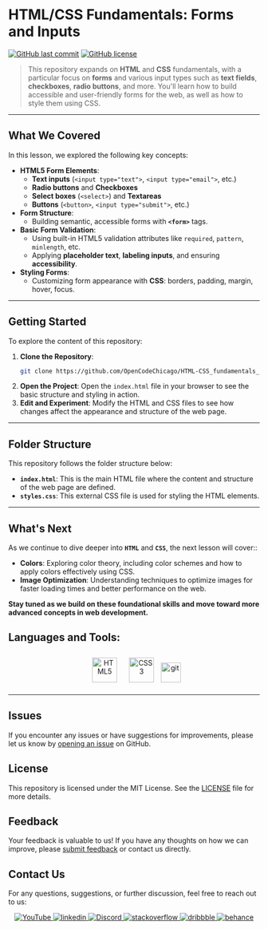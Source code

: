 # HTML/CSS Fundamentals: Forms and Inputs

[![GitHub last commit](https://img.shields.io/github/last-commit/OpenCodeChicago/HTML-CSS_fundamentals_part2)](https://github.com/OpenCodeChicago/HTML-CSS_fundamentals_part2/commits/main)
[![GitHub license](https://img.shields.io/github/license/OpenCodeChicago/HTML-CSS_fundamentals_part2)](https://github.com/OpenCodeChicago/HTML-CSS_fundamentals_part2/blob/main/LICENSE)

> This repository expands on **HTML** and **CSS** fundamentals, with a particular focus on **forms** and various input types such as **text fields**, **checkboxes**, **radio buttons**, and more. You'll learn how to build accessible and user-friendly forms for the web, as well as how to style them using CSS.

---

## What We Covered

In this lesson, we explored the following key concepts:

- **HTML5 Form Elements**:
  - **Text inputs** (`<input type="text">`, `<input type="email">`, etc.)
  - **Radio buttons** and **Checkboxes**
  - **Select boxes** (`<select>`) and **Textareas**
  - **Buttons** (`<button>`, `<input type="submit">`, etc.)
- **Form Structure**:
  - Building semantic, accessible forms with **`<form>`** tags.
- **Basic Form Validation**:
  - Using built-in HTML5 validation attributes like `required`, `pattern`, `minlength`, etc.
  - Applying **placeholder text**, **labeling inputs**, and ensuring **accessibility**.
- **Styling Forms**:
  - Customizing form appearance with **CSS**: borders, padding, margin, hover, focus.

---

## Getting Started

To explore the content of this repository:

1. **Clone the Repository**: 
   ```bash
   git clone https://github.com/OpenCodeChicago/HTML-CSS_fundamentals_part3.git
   ```
2. **Open the Project**:
   Open the `index.html` file in your browser to see the basic structure and styling in action.
3. **Edit and Experiment**:
   Modify the HTML and CSS files to see how changes affect the appearance and structure of the web page.

---

## Folder Structure

This repository follows the folder structure below:
- **`index.html`**: This is the main HTML file where the content and structure of the web page are defined.
- **`styles.css`**: This external CSS file is used for styling the HTML elements.

---

## What's Next

As we continue to dive deeper into **`HTML`** and **`CSS`**, the next lesson will cover::
- **Colors**: Exploring color theory, including color schemes and how to apply colors effectively using CSS.
- **Image Optimization**: Understanding techniques to optimize images for faster loading times and better performance on the web.


**Stay tuned as we build on these foundational skills and move toward more advanced concepts in web development.**

## Languages and Tools:

<div align="center">

<a href="https://en.wikipedia.org/wiki/HTML5" target="_blank"><img style="margin: 10px" src="https://profilinator.rishav.dev/skills-assets/html5-original-wordmark.svg" alt="HTML5" height="50" /></a>
<a href="https://www.w3schools.com/css/" target="_blank"><img style="margin: 10px" src="https://profilinator.rishav.dev/skills-assets/css3-original-wordmark.svg" alt="CSS3" height="50" /></a>
<a href="https://git-scm.com/" target="_blank" rel="noreferrer">
<img src="https://www.vectorlogo.zone/logos/git-scm/git-scm-icon.svg" alt="git" width="40" height="40"/></a>

</div>

---

## Issues

If you encounter any issues or have suggestions for improvements, please let us know by [opening an issue](https://github.com/OpenCodeChicago/HTML-CSS_fundamentals_part3/issues) on GitHub.

## License

This repository is licensed under the MIT License. See the [LICENSE](LICENSE) file for more details.

## Feedback

Your feedback is valuable to us! If you have any thoughts on how we can improve, please [submit feedback](https://github.com/OpenCodeChicago/HTML-CSS_fundamentals_part3/issues) or contact us directly.

## Contact Us

For any questions, suggestions, or further discussion, feel free to reach out to us:

<div align="center">
<a href="https://www.youtube.com/@AlexSmaginDev" target="_blank">
<img src="https://img.shields.io/badge/youtube-%23FF0000.svg?&style=for-the-badge&logo=youtube&logoColor=white" alt="YouTube" style="margin-bottom: 5px;" />
</a>
<a href="https://linkedin.com/in/alex-smagin29" target="_blank">
<img src=https://img.shields.io/badge/linkedin-%231E77B5.svg?&style=for-the-badge&logo=linkedin&logoColor=white alt=linkedin style="margin-bottom: 5px;" />
</a>
<a href="https://discord.gg/t6MGsCqdFX" target="_blank">
<img src="https://img.shields.io/badge/discord-%237289DA.svg?&style=for-the-badge&logo=discord&logoColor=white" alt="Discord" style="margin-bottom: 5px;" />
</a>
<a href="https://stackoverflow.com/users/22484161/alex-smagin" target="_blank">
<img src=https://img.shields.io/badge/stackoverflow-%23F28032.svg?&style=for-the-badge&logo=stackoverflow&logoColor=white alt=stackoverflow style="margin-bottom: 5px;" />
</a>
<a href="https://dribbble.com/Alexandrbig1" target="_blank">
<img src=https://img.shields.io/badge/dribbble-%23E45285.svg?&style=for-the-badge&logo=dribbble&logoColor=white alt=dribbble style="margin-bottom: 5px;" />
</a>
<a href="https://www.behance.net/a1126" target="_blank">
<img src=https://img.shields.io/badge/behance-%23191919.svg?&style=for-the-badge&logo=behance&logoColor=white alt=behance style="margin-bottom: 5px;" />
</a>

</div>
